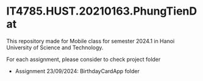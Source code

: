 # IT4785.HUST.20210163.PhungTienDat
This repository made for Mobile class for semester 2024.1 in Hanoi University of Science and Technology.

For each assignment, please consider to check project folder

- Assignment 23/09/2024: BirthdayCardApp folder
